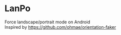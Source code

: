 # LanPo
Force landscape/portrait mode on Android  
Inspired by https://github.com/ohmae/orientation-faker  
